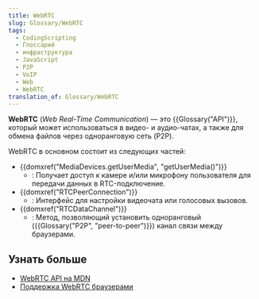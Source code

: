 ```yaml
---
title: WebRTC
slug: Glossary/WebRTC
tags:
  - CodingScripting
  - Глоссарий
  - инфраструктура
  - JavaScript
  - P2P
  - VoIP
  - Web
  - WebRTC
translation_of: Glossary/WebRTC
---
```


**WebRTC** (_Web Real-Time Communication_) — это {{Glossary("API")}}, который может использоваться в видео- и аудио-чатах, а также для обмена файлов через одноранговую сеть (P2P).

WebRTC в основном состоит из следующих частей:

- {{domxref("MediaDevices.getUserMedia", "getUserMedia()")}}
  - : Получает доступ к камере и/или микрофону пользователя для передачи данных в RTC-подключение.
- {{domxref("RTCPeerConnection")}}
  - : Интерфейс для настройки видеочата или голосовых вызовов.
- {{domxref("RTCDataChannel")}}
  - : Метод, позволяющий установить одноранговый ({{Glossary("P2P", "peer-to-peer")}}) канал связи между браузерами.

## Узнать больше

- [WebRTC API на MDN](/ru/docs/Web/API/WebRTC_API)
- [Поддержка WebRTC браузерами](https://caniuse.com/rtcpeerconnection)

